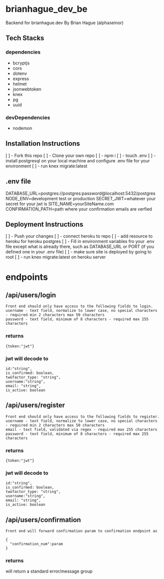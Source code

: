 # brianhague_dev_be
Backend for brianhague.dev
By Brian Hague (alphaseinor)


## Tech Stacks
### dependencies
   - bcryptjs
   - cors
   - dotenv
   - express
   - helmet
   - jsonwebtoken
   - knex
   - pg
   - uuid
  ### devDependencies
   - nodemon


## Installation Instructions
[ ] - Fork this repo
[ ] - Clone your own repo
[ ] - npm i
[ ] - touch .env
[ ] - install postgresql on your local machine and configure .env file for your environment
[ ] - run knex migrate:latest

## .env file
DATABASE_URL=postgres://postgres:password@localhost:5432/postgres
NODE_ENV=development test or production
SECRET_JWT=whatever your secret for your jwt is
SITE_NAME=yourSiteName.com
CONFIRMATION_PATH=path where your confirmation emails are verfied

## Deployment Instructions
[ ] - Push your changes
[ ] - connect heroku to repo
[ ] - add resource to heroku for heroku postgres
[ ] - Fill in environment variables fro your .env file except what is already there, such as DATABASE_URL or PORT (if you defined one in your .env file)
[ ] - make sure site is deployed by going to root
[ ] - run knex migrate:latest on heroku server

# endpoints

## /api/users/login
```
Front end should only have access to the following fields to login.
username - text field, normalize to lower case, no special characters - required min 2 characters max 50 characters
password - text field, minimum of 8 characters - required max 255 characters
```
### returns
```
{token:"jwt"}
```
### jwt will decode to
```
id:"string",
is_confirmed: boolean,
twofactor_type: "string",
username:"string",
email: "string",
is_active: boolean
```

## /api/users/register
```
Front end should only have access to the following fields to register.
username - text field, normalize to lower case, no special characters - required min 2 characters max 50 characters
email - text field, validated via regex - required max 255 characters
password - text field, minimum of 8 characters - required max 255 characters
```
### returns
```
{token:"jwt"}
```
### jwt will decode to
```
id:"string",
is_confirmed: boolean,
twofactor_type: "string",
username:"string",
email: "string",
is_active: boolean
```

## /api/users/confirmation
```
Front end will forward confirmation param to confirmation endpoint as

{
  "confirmation_num":param
}

```

### returns
will return a standard error/message group 
